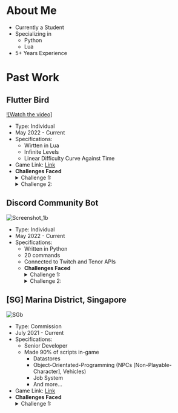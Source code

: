 # **About Me**
- Currently a Student
- Specializing in
  - Python
  - Lua
- 5+ Years Experience

# Past Work

## **Flutter Bird**

[![Watch the video]](https://user-images.githubusercontent.com/104479537/171909733-42c5e265-0a29-4953-b02e-0b326062caa2.png)
- Type: Individual
- May 2022 - Current
- Specifications:
  - Wirtten in Lua
  - Infinite Levels
  - Linear Difficulty Curve Against Time
- Game Link: [Link](https://www.roblox.com/games/9613553912/Flutter-Bird)
- **Challenges Faced**
  <details><summary>Challenge 1:</summary>
  <p>
    Challenge: Reducing client latency (PING)<br>Solution: Use of low intensity loops for UI elements (background clouds etc.). Switching to a "Tween and redo" method        rather than a "Create and destroy" method as it severely impacts client response times.
  </p>
  </details>
  <details><summary>Challenge 2:</summary>
  <p>
    Challenge: Eliminating use of exploits to mimic high score<br>Solution: Switched to a server-orientated input detection method rather than the noticeably                  untrustworthy client-sided detection.
  </p>
  </details>
  
## **Discord Community Bot**
![Screenshot_1b](https://user-images.githubusercontent.com/104479537/171449367-ca7a2c09-3b06-495f-8d8d-bdd3f75ccbfa.png)
- Type: Individual
- May 2022 - Current
- Specifications:
  - Written in Python
  - 20 commands
  - Connected to Twitch and Tenor APIs
  - **Challenges Faced**
    <details><summary>Challenge 1:</summary>
    <p>
      Challenge: Working around the Tenor and Twitch API's (Rate Limits etc.)<br>Solution: Command Cooldowns and pcal'ing HTTP GET requests.
    </p>
    </details>
    <details><summary>Challenge 2:</summary>
    <p>
      Challenge: Raising Custom Errors Within Commands<br>Solution: Creating a custom "Error" Class, raising it as an exception and type checking within error                management code.
    </p>
    </details>

## **\[SG] Marina District, Singapore**
![SGb](https://user-images.githubusercontent.com/104479537/171450633-f2376299-877e-4891-a24a-1f6478caf653.png)
- Type: Commission
- July 2021 - Current
- Specifications:
  - Senior Developer
  - Made 90% of scripts in-game
    -  Datastores
    -  Object-Orientated-Programming (NPCs [Non-Playable-Character], Vehicles)
    -  Job System
    -  And more...
- Game Link: [Link](https://www.roblox.com/games/6853745217/SG-Marina-District-Singapore)
- **Challenges Faced**
  <details><summary>Challenge 1:</summary>
    <p>
      Challenge: NPC (Non-Playable-Character) behaviour<br>Solution: Hand-placed nodes for general path of NPCs and utilization of Pathfinding Service
    </p>
  </details>
